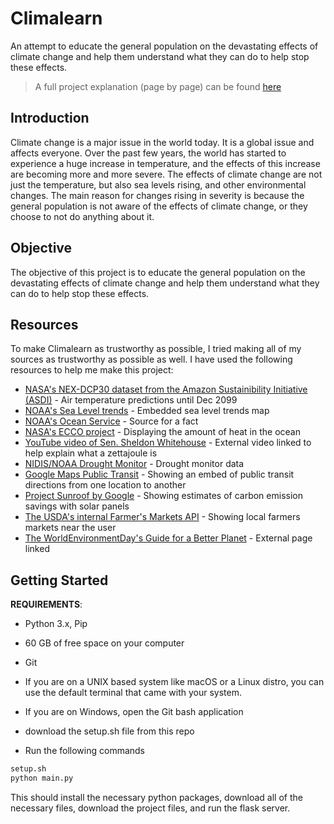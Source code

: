 # Climalearn
 An attempt to educate the general population on the devastating effects of climate change and help them understand what they can do to help stop these effects.

> A full project explanation (page by page) can be found [here](https://example.com)

## Introduction
Climate change is a major issue in the world today. It is a global issue and affects everyone. Over the past few years, the world has started to experience a huge increase in temperature, and the effects of this increase are becoming more and more severe. The effects of climate change are not just the temperature, but also sea levels rising, and other environmental changes. The main reason for changes rising in severity is because the general population is not aware of the effects of climate change, or they choose to not do anything about it. 

## Objective
The objective of this project is to educate the general population on the devastating effects of climate change and help them understand what they can do to help stop these effects.

## Resources
To make Climalearn as trustworthy as possible, I tried making all of my sources as trustworthy as possible as well. I have used the following resources to help me make this project:

- [NASA's NEX-DCP30 dataset from the Amazon Sustainibility Initiative (ASDI)](https://registry.opendata.aws/nasanex/) - Air temperature predictions until Dec 2099
- [NOAA's Sea Level trends](https://tidesandcurrents.noaa.gov/sltrends/) - Embedded sea level trends map
- [NOAA's Ocean Service](https://oceanservice.noaa.gov/hazards/sealevelrise/sealevelrise-tech-report.html#:~:text=Sea%20level%20along%20the%20U.S.,years%20(1920%20%2D%202020).) - Source for a fact
- [NASA's ECCO project](https://climate.nasa.gov/vital-signs/ocean-heat/) - Displaying the amount of heat in the ocean
- [YouTube video of Sen. Sheldon Whitehouse](https://www.youtube.com/watch?v=2mxdaLe0zDs) - External video linked to help explain what a zettajoule is
- [NIDIS/NOAA Drought Monitor](https://www.drought.gov/historical-information?dataset=1&selectedDateUSDM=20110419&selectedDateSpi=20220701) - Drought monitor data
- [Google Maps Public Transit](https://developers.google.com/maps/documentation/embed/get-started) - Showing an embed of public transit directions from one location to another
- [Project Sunroof by Google](https://sunroof.withgoogle.com/) - Showing estimates of carbon emission savings with solar panels
- [The USDA's internal Farmer's Markets API](https://www.usdalocalfoodportal.com/) - Showing local farmers markets near the user
- [The WorldEnvironmentDay's Guide for a Better Planet](https://www.worldenvironmentday.global/get-involved/practical-guide) - External page linked

## Getting Started
**REQUIREMENTS**:
- Python 3.x, Pip
- 60 GB of free space on your computer
- Git

- If you are on a UNIX based system like macOS or a Linux distro, you can use the default terminal that came with your system.
- If you are on Windows, open the Git bash application

- download the setup.sh file from this repo
- Run the following commands
```bash
setup.sh
python main.py
```
This should install the necessary python packages, download all of the necessary files, download the project files, and run the flask server.